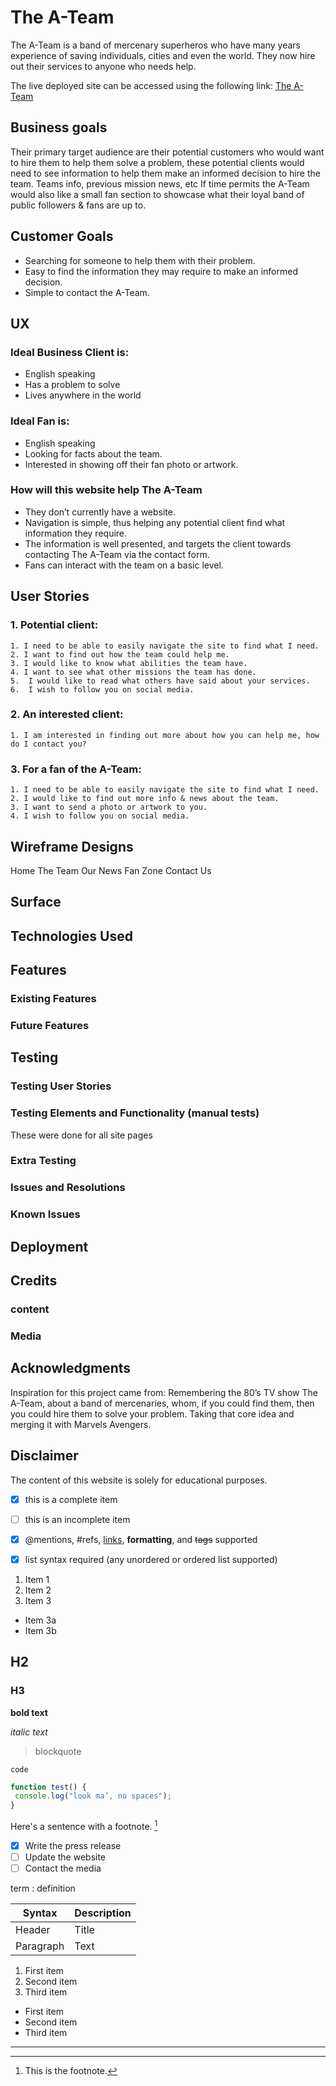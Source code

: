 # The A-Team

The A-Team is a band of mercenary superheros who have many years experience of saving individuals, cities and even the world.  They now hire out their services to anyone who needs help.

The live deployed site can be accessed using the following link: [The A-Team](https://devtoguk.github.io/milestone-1-THE-A-TEAM/)

## Business goals

Their primary target audience are their potential customers who would want to hire them to help them solve a problem, these 
potential clients would need to see information to help them make an informed decision to hire the team. Teams info, previous 
mission news, etc
If time permits the A-Team would also like a small fan section to showcase what their loyal band of public followers & fans 
are up to.
 
## Customer Goals
* Searching for someone to help them with their problem.
* Easy to find the information they may require to make an informed decision.
* Simple to contact the A-Team.

## UX

### Ideal Business Client is:
* English speaking
* Has a problem to solve
* Lives anywhere in the world

### Ideal Fan is:
* English speaking
* Looking for facts about the team.
* Interested in showing off their fan photo or artwork. 

### How will this website help The A-Team
* They don’t currently have a website.
* Navigation is simple, thus helping any potential client find what information they require.
* The information is well presented, and targets the client towards contacting The A-Team via the contact form.
* Fans can interact with the team on a basic level.

## User Stories
### 1. Potential client:
    1. I need to be able to easily navigate the site to find what I need.
    2. I want to find out how the team could help me.
    3. I would like to know what abilities the team have.
    4. I want to see what other missions the team has done.
    5.  I would like to read what others have said about your services.
    6.  I wish to follow you on social media.
### 2. An interested client:
    1. I am interested in finding out more about how you can help me, how do I contact you?
### 3. For a fan of the A-Team:
    1. I need to be able to easily navigate the site to find what I need.
    2. I would like to find out more info & news about the team.
    3. I want to send a photo or artwork to you.
    4. I wish to follow you on social media.


## Wireframe Designs
Home
The Team
Our News
Fan Zone
Contact Us

## Surface

## Technologies Used

## Features

### Existing Features

### Future Features

## Testing

### Testing User Stories

### Testing Elements and Functionality (manual tests)
These were done for all site pages

### Extra Testing

### Issues and Resolutions

### Known Issues

## Deployment

## Credits

### content

### Media

## Acknowledgments

Inspiration for this project came from:
Remembering the 80’s TV show The A-Team, about a band of mercenaries, whom, if you could find them, then you could 
hire them to solve your problem. Taking that core idea and merging it with Marvels Avengers.


## Disclaimer
The content of this website is solely for educational purposes.



- [x] this is a complete item
- [ ] this is an incomplete item
- [x] @mentions, #refs, [links](),
**formatting**, and <del>tags</del>
supported
- [x] list syntax required (any
unordered or ordered list
supported)


1. Item 1
2. Item 2
3. Item 3
 * Item 3a
 * Item 3b

## H2
### H3

**bold text**

*italic text*

> blockquote

`code`

```javascript
function test() {
 console.log("look ma’, no spaces");
}
```

Here's a sentence with a footnote. [^1]

[^1]: This is the footnote.

- [x] Write the press release
- [ ] Update the website
- [ ] Contact the media

term
: definition

| Syntax | Description |
| ----------- | ----------- |
| Header | Title |
| Paragraph | Text |

1. First item
2. Second item
3. Third item

- First item
- Second item
- Third item
--------
